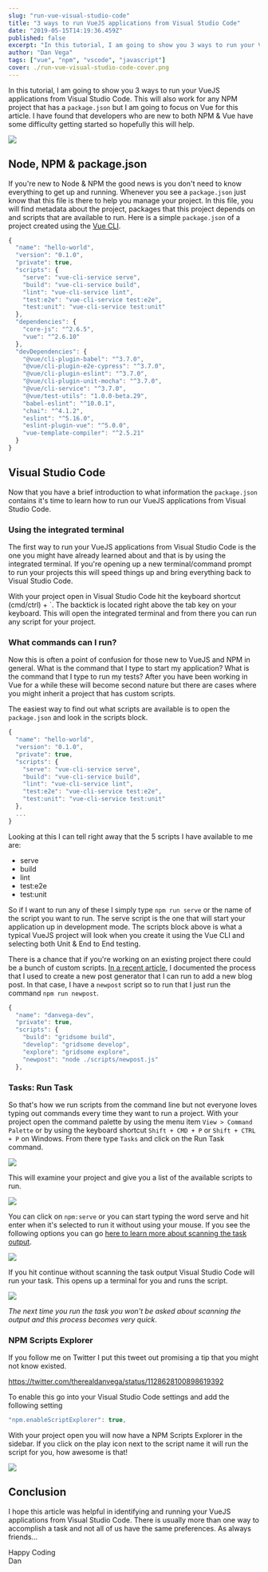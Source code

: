 ```yaml
---
slug: "run-vue-visual-studio-code"
title: "3 ways to run VueJS applications from Visual Studio Code"
date: "2019-05-15T14:19:36.459Z"
published: false
excerpt: "In this tutorial, I am going to show you 3 ways to run your VueJS applications from Visual Studio Code. "
author: "Dan Vega"
tags: ["vue", "npm", "vscode", "javascript"]
cover: ./run-vue-visual-studio-code-cover.png
---
```


In this tutorial, I am going to show you 3 ways to run your VueJS applications from Visual Studio Code. This will also work for any NPM project that has a `package.json` but I am going to focus on Vue for this article. I have found that developers who are new to both NPM & Vue have some difficulty getting started so hopefully this will help.

![](./2019-05-15_07-33-46-8ad84b96-bc16-4d6e-902b-aa83d9fac58e.png)

## Node, NPM & package.json

If you're new to Node & NPM the good news is you don't need to know everything to get up and running. Whenever you see a `package.json` just know that this file is there to help you manage your project. In this file, you will find metadata about the project, packages that this project depends on and scripts that are available to run. Here is a simple `package.json` of a project created using the [Vue CLI](https://cli.vuejs.org/).

```javascript
{
  "name": "hello-world",
  "version": "0.1.0",
  "private": true,
  "scripts": {
    "serve": "vue-cli-service serve",
    "build": "vue-cli-service build",
    "lint": "vue-cli-service lint",
    "test:e2e": "vue-cli-service test:e2e",
    "test:unit": "vue-cli-service test:unit"
  },
  "dependencies": {
    "core-js": "^2.6.5",
    "vue": "^2.6.10"
  },
  "devDependencies": {
    "@vue/cli-plugin-babel": "^3.7.0",
    "@vue/cli-plugin-e2e-cypress": "^3.7.0",
    "@vue/cli-plugin-eslint": "^3.7.0",
    "@vue/cli-plugin-unit-mocha": "^3.7.0",
    "@vue/cli-service": "^3.7.0",
    "@vue/test-utils": "1.0.0-beta.29",
    "babel-eslint": "^10.0.1",
    "chai": "^4.1.2",
    "eslint": "^5.16.0",
    "eslint-plugin-vue": "^5.0.0",
    "vue-template-compiler": "^2.5.21"
  }
}
```

## Visual Studio Code

Now that you have a brief introduction to what information the `package.json` contains it's time to learn how to run our VueJS applications from Visual Studio Code.

### Using the integrated terminal

The first way to run your VueJS applications from Visual Studio Code is the one you might have already learned about and that is by using the integrated terminal. If you're opening up a new terminal/command prompt to run your projects this will speed things up and bring everything back to Visual Studio Code.

With your project open in Visual Studio Code hit the keyboard shortcut (cmd/ctrl) + `. The backtick is located right above the tab key on your keyboard. This will open the integrated terminal and from there you can run any script for your project.

### What commands can I run?

Now this is often a point of confusion for those new to VueJS and NPM in general. What is the command that I type to start my application? What is the command that I type to run my tests? After you have been working in Vue for a while these will become second nature but there are cases where you might inherit a project that has custom scripts.

The easiest way to find out what scripts are available is to open the `package.json` and look in the scripts block.

```javascript
{
  "name": "hello-world",
  "version": "0.1.0",
  "private": true,
  "scripts": {
    "serve": "vue-cli-service serve",
    "build": "vue-cli-service build",
    "lint": "vue-cli-service lint",
    "test:e2e": "vue-cli-service test:e2e",
    "test:unit": "vue-cli-service test:unit"
  },
  ...
}
```

Looking at this I can tell right away that the 5 scripts I have available to me are:

- serve
- build
- lint
- test:e2e
- test:unit

So if I want to run any of these I simply type `npm run serve` or the name of the script you want to run. The serve script is the one that will start your application up in development mode. The scripts block above is what a typical VueJS project will look when you create it using the Vue CLI and selecting both Unit & End to End testing.

There is a chance that if you're working on an existing project there could be a bunch of custom scripts. [In a recent article](https://www.danvega.dev/blog/2019/04/23/gridsome-blog-post-generator), I documented the process that I used to create a new post generator that I can run to add a new blog post. In that case, I have a `newpost` script so to run that I just run the command `npm run newpost`.

```javascript
{
  "name": "danvega-dev",
  "private": true,
  "scripts": {
    "build": "gridsome build",
    "develop": "gridsome develop",
    "explore": "gridsome explore",
    "newpost": "node ./scripts/newpost.js"
  },
```

### Tasks: Run Task

So that's how we run scripts from the command line but not everyone loves typing out commands every time they want to run a project. With your project open the command palette by using the menu item `View > Command Palette` or by using the keyboard shortcut `Shift + CMD + P` or `Shift + CTRL + P` on Windows. From there type `Tasks` and click on the Run Task command.

![](./2019-05-15_09-41-08-caa0581d-abfc-4bf2-9693-907857c6bb79.png)

This will examine your project and give you a list of the available scripts to run.

![](./2019-05-15_09-44-31-d411391e-3095-46a9-bdbc-4842f3950d12.png)

You can click on `npm:serve` or you can start typing the word serve and hit enter when it's selected to run it without using your mouse. If you see the following options you can go [here to learn more about scanning the task output](https://code.visualstudio.com/docs/editor/tasks#vscode).

![](./2019-05-15_09-46-03-ff4e4351-a423-4916-80e6-b2d561204651.png)

If you hit continue without scanning the task output Visual Studio Code will run your task. This opens up a terminal for you and runs the script.

![](./2019-05-15_09-49-10-c43e1838-3da5-4b05-9dc8-0b11cf078a4f.png)

_The next time you run the task you won't be asked about scanning the output and this process becomes very quick_.

### NPM Scripts Explorer

If you follow me on Twitter I put this tweet out promising a tip that you might not know existed.

https://twitter.com/therealdanvega/status/1128628100898619392

To enable this go into your Visual Studio Code settings and add the following setting

```javascript
"npm.enableScriptExplorer": true,
```

With your project open you will now have a NPM Scripts Explorer in the sidebar. If you click on the play icon next to the script name it will run the script for you, how awesome is that!

![](./2019-05-15_09-57-14-84d9686f-8bf7-4263-b31a-ed5d7af74d62.png)

## Conclusion

I hope this article was helpful in identifying and running your VueJS applications from Visual Studio Code. There is usually more than one way to accomplish a task and not all of us have the same preferences. As always friends...

Happy Coding<br/>
Dan
